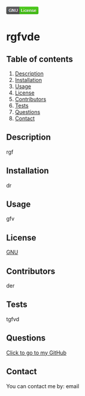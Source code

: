 ![License Chosen](/images/GNU-License.png)
# rgfvde

  ## Table of contents
  1. [Description](#Description)
  1. [Installation](#Installation)
  1. [Usage](#Usage)
  1. [License](#License)
  1. [Contributors](#Contributors)
  1. [Tests](#Tests)
  1. [Questions](#Questions)
  1. [Contact](#Contact)
  
  ## Description
  rgf
  ## Installation
  dr
  ## Usage
  gfv
  ## License
  [GNU](https://choosealicense.com/licenses/agpl-3.0/)
  ## Contributors
  der
  ## Tests
  tgfvd
  ## Questions
  [Click to go to my GitHub](https://github.com/fder)
  ## Contact
  You can contact me by: email